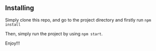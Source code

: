 
## Installing

Simply clone this repo, and go to the project directory and firstly run `npm install`

Then, simply run the project by using `npm start`.

Enjoy!!!
